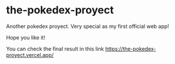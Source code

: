 # the-pokedex-proyect
Another pokedex proyect. Very special as my first official web app!

Hope you like it!

You can check the final result in this link https://the-pokedex-proyect.vercel.app/
